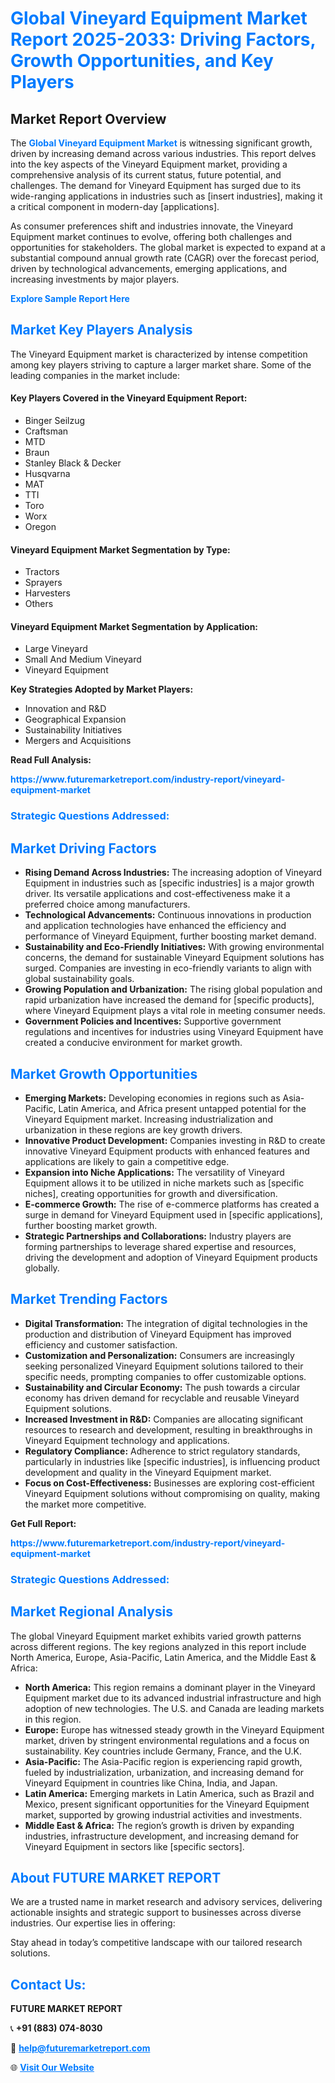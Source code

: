 <h1 style="color: #007BFF;">Global Vineyard Equipment Market Report 2025-2033: Driving Factors, Growth Opportunities, and Key Players</h1>

<section id="overview">
<h2>Market Report Overview</h2>
<p>The <a href="https://www.futuremarketreport.com/industry-report/vineyard-equipment-market" style="color: #007BFF; text-decoration: none;"><strong>Global Vineyard Equipment Market</strong></a> is witnessing significant growth, driven by increasing demand across various industries. This report delves into the key aspects of the Vineyard Equipment market, providing a comprehensive analysis of its current status, future potential, and challenges. The demand for Vineyard Equipment has surged due to its wide-ranging applications in industries such as [insert industries], making it a critical component in modern-day [applications].</p>
<p>As consumer preferences shift and industries innovate, the Vineyard Equipment market continues to evolve, offering both challenges and opportunities for stakeholders. The global market is expected to expand at a substantial compound annual growth rate (CAGR) over the forecast period, driven by technological advancements, emerging applications, and increasing investments by major players.</p>
</section>

<section id="overview">
<p><a href="https://www.futuremarketreport.com/request-sample/reportId=112319" style="color: #007BFF; text-decoration: none;"><strong>Explore Sample Report Here</strong></a></p>
</section>

<section id="key-players">
<h2 style="color: #007BFF;">Market Key Players Analysis</h2>
<p>The Vineyard Equipment market is characterized by intense competition among key players striving to capture a larger market share. Some of the leading companies in the market include:</p>
<h4>Key Players Covered in the Vineyard Equipment Report:</h4>
<ul><li>Binger Seilzug</li><li>Craftsman</li><li>MTD</li><li>Braun</li><li>Stanley Black &amp; Decker</li><li>Husqvarna</li><li>MAT</li><li>TTI</li><li>Toro</li><li>Worx</li><li>Oregon</li></ul>
<h4>Vineyard Equipment Market Segmentation by Type:</h4>
<ul><li>Tractors</li><li>Sprayers</li><li>Harvesters</li><li>Others</li></ul>

<h4>Vineyard Equipment Market Segmentation by Application:</h4>
<ul><li>Large Vineyard</li><li>Small And Medium Vineyard</li><li>Vineyard Equipment</li></ul>
<p><strong>Key Strategies Adopted by Market Players:</strong></p>
<ul>
<li>Innovation and R&D</li>
<li>Geographical Expansion</li>
<li>Sustainability Initiatives</li>
<li>Mergers and Acquisitions</li>
</ul>
</section>

<section>
<p><strong>Read Full Analysis: </strong></p><a href="https://www.futuremarketreport.com/industry-report/vineyard-equipment-market" style="color: #007BFF; text-decoration: none;"><strong>https://www.futuremarketreport.com/industry-report/vineyard-equipment-market</strong></a>
<h3 style="color: #007BFF;">Strategic Questions Addressed:</h3>
</section>

<section id="driving-factors">
<h2 style="color: #007BFF;">Market Driving Factors</h2>
<ul>
<li><strong>Rising Demand Across Industries:</strong> The increasing adoption of Vineyard Equipment in industries such as [specific industries] is a major growth driver. Its versatile applications and cost-effectiveness make it a preferred choice among manufacturers.</li>
<li><strong>Technological Advancements:</strong> Continuous innovations in production and application technologies have enhanced the efficiency and performance of Vineyard Equipment, further boosting market demand.</li>
<li><strong>Sustainability and Eco-Friendly Initiatives:</strong> With growing environmental concerns, the demand for sustainable Vineyard Equipment solutions has surged. Companies are investing in eco-friendly variants to align with global sustainability goals.</li>
<li><strong>Growing Population and Urbanization:</strong> The rising global population and rapid urbanization have increased the demand for [specific products], where Vineyard Equipment plays a vital role in meeting consumer needs.</li>
<li><strong>Government Policies and Incentives:</strong> Supportive government regulations and incentives for industries using Vineyard Equipment have created a conducive environment for market growth.</li>
</ul>
</section>

<section id="growth-opportunities">
<h2 style="color: #007BFF;">Market Growth Opportunities</h2>
<ul>
<li><strong>Emerging Markets:</strong> Developing economies in regions such as Asia-Pacific, Latin America, and Africa present untapped potential for the Vineyard Equipment market. Increasing industrialization and urbanization in these regions are key growth drivers.</li>
<li><strong>Innovative Product Development:</strong> Companies investing in R&D to create innovative Vineyard Equipment products with enhanced features and applications are likely to gain a competitive edge.</li>
<li><strong>Expansion into Niche Applications:</strong> The versatility of Vineyard Equipment allows it to be utilized in niche markets such as [specific niches], creating opportunities for growth and diversification.</li>
<li><strong>E-commerce Growth:</strong> The rise of e-commerce platforms has created a surge in demand for Vineyard Equipment used in [specific applications], further boosting market growth.</li>
<li><strong>Strategic Partnerships and Collaborations:</strong> Industry players are forming partnerships to leverage shared expertise and resources, driving the development and adoption of Vineyard Equipment products globally.</li>
</ul>
</section>

<section id="trending-factors">
<h2 style="color: #007BFF;">Market Trending Factors</h2>
<ul>
<li><strong>Digital Transformation:</strong> The integration of digital technologies in the production and distribution of Vineyard Equipment has improved efficiency and customer satisfaction.</li>
<li><strong>Customization and Personalization:</strong> Consumers are increasingly seeking personalized Vineyard Equipment solutions tailored to their specific needs, prompting companies to offer customizable options.</li>
<li><strong>Sustainability and Circular Economy:</strong> The push towards a circular economy has driven demand for recyclable and reusable Vineyard Equipment solutions.</li>
<li><strong>Increased Investment in R&D:</strong> Companies are allocating significant resources to research and development, resulting in breakthroughs in Vineyard Equipment technology and applications.</li>
<li><strong>Regulatory Compliance:</strong> Adherence to strict regulatory standards, particularly in industries like [specific industries], is influencing product development and quality in the Vineyard Equipment market.</li>
<li><strong>Focus on Cost-Effectiveness:</strong> Businesses are exploring cost-efficient Vineyard Equipment solutions without compromising on quality, making the market more competitive.</li>
</ul>
</section>

<section>
<p><strong>Get Full Report: </strong></p><a href="https://www.futuremarketreport.com/industry-report/vineyard-equipment-market" style="color: #007BFF; text-decoration: none;"><strong>https://www.futuremarketreport.com/industry-report/vineyard-equipment-market</strong></a>
<h3 style="color: #007BFF;">Strategic Questions Addressed:</h3>
</section>


<section id="regional-analysis">
<h2 style="color: #007BFF;">Market Regional Analysis</h2>
<p>The global Vineyard Equipment market exhibits varied growth patterns across different regions. The key regions analyzed in this report include North America, Europe, Asia-Pacific, Latin America, and the Middle East & Africa:</p>
<ul>
<li><strong>North America:</strong> This region remains a dominant player in the Vineyard Equipment market due to its advanced industrial infrastructure and high adoption of new technologies. The U.S. and Canada are leading markets in this region.</li>
<li><strong>Europe:</strong> Europe has witnessed steady growth in the Vineyard Equipment market, driven by stringent environmental regulations and a focus on sustainability. Key countries include Germany, France, and the U.K.</li>
<li><strong>Asia-Pacific:</strong> The Asia-Pacific region is experiencing rapid growth, fueled by industrialization, urbanization, and increasing demand for Vineyard Equipment in countries like China, India, and Japan.</li>
<li><strong>Latin America:</strong> Emerging markets in Latin America, such as Brazil and Mexico, present significant opportunities for the Vineyard Equipment market, supported by growing industrial activities and investments.</li>
<li><strong>Middle East & Africa:</strong> The region’s growth is driven by expanding industries, infrastructure development, and increasing demand for Vineyard Equipment in sectors like [specific sectors].</li>
</ul>
</section>

<footer>
<h2 style="color: #007BFF;">About FUTURE MARKET REPORT</h2>
<p>We are a trusted name in market research and advisory services, delivering actionable insights and strategic support to businesses across diverse industries. Our expertise lies in offering:</p>

<p>Stay ahead in today’s competitive landscape with our tailored research solutions.</p>

<h2 style="color: #007BFF;">Contact Us:</h2>
<p><strong>FUTURE MARKET REPORT</strong></p>
<p>📞 <strong>+91 (883) 074-8030</strong></p>
<p>📧 <strong><a href="mailto:help@futuremarketreport.com" style="color: #007BFF;">help@futuremarketreport.com</a></strong></p>
<p>🌐 <strong><a href="https://www.futuremarketreport.com/" style="color: #007BFF;">Visit Our Website</a></strong></p>
</footer>